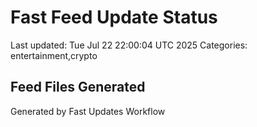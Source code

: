 # Fast Feed Update Status
Last updated: Tue Jul 22 22:00:04 UTC 2025
Categories: entertainment,crypto

## Feed Files Generated

Generated by Fast Updates Workflow
